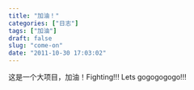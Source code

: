 ```yaml
---
title: "加油！"
categories: ["日志"]
tags: ["加油"]
draft: false
slug: "come-on"
date: "2011-10-30 17:03:02"
---
```


这是一个大项目，加油！Fighting!!! Lets gogogogogo!!!

 
